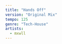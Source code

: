 ```yaml
---
title: "Hands Off"
version: "Original Mix"
tempo: 125
genre: "Tech-House"
artists:
  - mxwll
---
```

